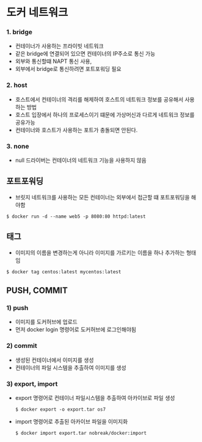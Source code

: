 # 도커 네트워크

### 1.  bridge
- 컨테이너가 사용하는 프라이빗 네트워크
- 같은 bridge에 연결되어 있으면 컨테이너의 IP주소로 통신 가능
- 외부와 통신할떄 NAPT 통신 사용, 
- 외부에서 bridge로 통신하려면 포트포워딩 필요
### 2.  host
-   호스트에서 컨테이너의 격리를 해제하여 호스트의 네트워크 정보를 공유해서 사용하는 방법
-   호스트 입장에서 하나의 프로세스이기 떄문에 가상머신과 다르게 네트워크 정보를 공유가능
-   컨테이너와 호스트가 사용하는 포트가 충돌되면 안된다.
### 3.  none
-   null 드라이버는 컨테이너의 네트워크 기능을 사용하지 않음


## 포트포워딩
-   브릿지 네트워크를 사용하는 모든 컨테이너는 외부에서 접근할 떄 포트포워딩을 해야함
```
$ docker run -d --name web5 -p 8080:80 httpd:latest
```

## 태그

-   이미지의 이름을 변경하는게 아니라 이미지를 가르키는 이름을 하나 추가하는 형태임
```
$ docker tag centos:latest mycentos:latest
```

## PUSH, COMMIT

### 1) push
-   이미지를 도커허브에 업로드 
-   먼저 docker login 명령어로 도커허브에 로그인해야됨
### 2) commit
-   생성된 컨테이너에서 이미지를 생성
-   컨테이너의 파일 시스템을 추출하여 이미지를 생성
### 3) export, import
-   export 명령어로 컨테이너 파일시스템을 추출하여 아카이브로 파일 생성
    ```
    $ docker export -o export.tar os7
    ```
-   import 명령어로 추출된 아카이브 파일을 이미지화 
    ```
    $ docker import export.tar nobreak/docker:import
    ```


